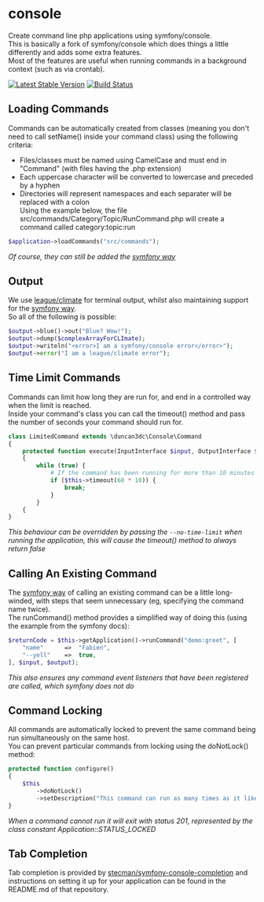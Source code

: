 console
=======

Create command line php applications using symfony/console.  
This is basically a fork of symfony/console which does things a little differently and adds some extra features.  
Most of the features are useful when running commands in a background context (such as via crontab).  

[![Latest Stable Version](https://poser.pugx.org/duncan3dc/console/version.svg)](https://packagist.org/packages/duncan3dc/console)
[![Build Status](https://travis-ci.org/duncan3dc/console.svg?branch=master)](https://travis-ci.org/duncan3dc/console)


Loading Commands
----------------
Commands can be automatically created from classes (meaning you don't need to call setName() inside your command class) using the following criteria:
* Files/classes must be named using CamelCase and must end in "Command" (with files having the .php extension)  
* Each uppercase character will be converted to lowercase and preceded by a hyphen  
* Directories will represent namespaces and each separater will be replaced with a colon  
Using the example below, the file src/commands/Category/Topic/RunCommand.php will create a command called category:topic:run
```php
$application->loadCommands("src/commands");
```
_Of course, they can still be added the [symfony way](http://symfony.com/doc/current/components/console/introduction.html)_


Output
------
We use [league/climate](http://climate.thephpleague.com/) for terminal output, whilst also maintaining support for the [symfony way](http://symfony.com/doc/current/components/console/introduction.html#coloring-the-output).  
So all of the following is possible:
```php
$output->blue()->out("Blue? Wow!");
$output->dump($complexArrayForCLImate);
$output->writeln("<error>I am a symfony/console error</error>");
$output->error("I am a league/climate error");
```


Time Limit Commands
-------------------
Commands can limit how long they are run for, and end in a controlled way when the limit is reached.  
Inside your command's class you can call the timeout() method and pass the number of seconds your command should run for.  
```php
class LimitedCommand extends \duncan3dc\Console\Command
{
    protected function execute(InputInterface $input, OutputInterface $output)
    {
        while (true) {
            # If the command has been running for more than 10 minutes then end now
            if ($this->timeout(60 * 10)) {
                break;
            }
        }
    {
}
```
_This behaviour can be overridden by passing the ```--no-time-limit``` when running the application, this will cause the timeout() method to always return false_


Calling An Existing Command
---------------------------
The [symfony way](http://symfony.com/doc/current/components/console/introduction.html#calling-an-existing-command) of calling an existing command can be a little long-winded, with steps that seem unnecessary (eg, specifying the command name twice).  
The runCommand() method provides a simplified way of doing this (using the example from the symfony docs):
```php
$returnCode = $this->getApplication()->runCommand("demo:greet", [
    "name"      =>  "Fabien",
    "--yell"    =>  true,
], $input, $output);
```
_This also ensures any command event listeners that have been registered are called, which symfony does not do_


Command Locking
---------------
All commands are automatically locked to prevent the same command being run simultaneously on the same host.  
You can prevent particular commands from locking using the doNotLock() method:
```php
protected function configure()
{
    $this
        ->doNotLock()
        ->setDescription("This command can run as many times as it likes, whether the previous run has finished or not");
}
```
_When a command cannot run it will exit with status 201, represented by the class constant Application::STATUS_LOCKED_


Tab Completion
--------------
Tab completion is provided by [stecman/symfony-console-completion](https://github.com/stecman/symfony-console-completion) and instructions on setting it up for your application can be found in the README.md of that repository.  
